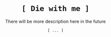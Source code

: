 <div align="center">
  <h1><code>[ Die with me ]</code></h1>
  <p>There will be more description here in the future</p>
  <p><code>[ ... ]</code></p>
</div>
